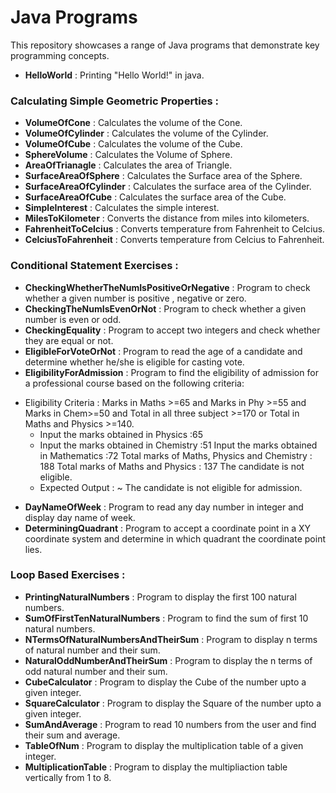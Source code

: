 # Java Programs

This repository showcases a range of Java programs that demonstrate key programming concepts.

* **HelloWorld** : Printing "Hello World!" in java.

### Calculating Simple Geometric Properties : 

* **VolumeOfCone** : Calculates the volume of the Cone.
* **VolumeOfCylinder** : Calculates the volume of the Cylinder. 
* **VolumeOfCube** : Calculates the volume of the Cube.
* **SphereVolume** : Calculates the Volume of Sphere. 
* **AreaOfTrianagle** : Calculates the area of Triangle.
* **SurfaceAreaOfSphere** : Calculates the Surface area of the Sphere.
* **SurfaceAreaOfCylinder** : Calculates the surface area of the Cylinder.
* **SurfaceAreaOfCube** : Calculates the surface area of the Cube.
* **SimpleInterest** : Calculates the simple interest.
* **MilesToKilometer** : Converts the distance from miles into kilometers.
* **FahrenheitToCelcius** : Converts temperature from Fahrenheit to Celcius.
* **CelciusToFahrenheit** : Converts temperature from Celcius to Fahrenheit.

### Conditional Statement Exercises : 

* **CheckingWhetherTheNumIsPositiveOrNegative** : Program to check whether a given number is positive , negative or zero.
* **CheckingTheNumIsEvenOrNot** : Program to check whether a given number is even or odd.
* **CheckingEquality** : Program to accept two integers and check whether they are equal or not.
* **EligibleForVoteOrNot** : Program to read the age of a candidate and determine whether he/she is eligible for casting vote.
* **EligibilityForAdmission** : Program to find the eligibility of admission for a professional course based on the following criteria: 
+  Eligibility Criteria : Marks in Maths >=65 and Marks in Phy >=55 and Marks in Chem>=50 and Total in all three subject >=170 or Total in Maths and Physics >=140.
      + Input the marks obtained in Physics :65
      +  Input the marks obtained in Chemistry :51 Input the marks obtained in Mathematics :72 Total marks of Maths, Physics and Chemistry : 188 Total marks of Maths and Physics : 137 The candidate is not eligible.
      + Expected Output :
        ~ The candidate is not eligible for admission. 
* **DayNameOfWeek** : Program to read any day number in integer and display day name of week.
* **DeterminingQuadrant** : Program to accept a coordinate point in a XY coordinate system and determine in which quadrant the coordinate point lies.  

### Loop Based Exercises : 

* **PrintingNaturalNumbers** : Program to display the first 100 natural numbers.
* **SumOfFirstTenNaturalNumbers** : Program to find the sum of first 10 natural numbers.  
* **NTermsOfNaturalNumbersAndTheirSum** : Program to display n terms of natural number and their sum.
* **NaturalOddNumberAndTheirSum** :  Program to display the n terms of odd natural number and their sum.
* **CubeCalculator** : Program to display the Cube of the number upto a given integer.
* **SquareCalculator** : Program to display the Square of the number upto a given integer.
* **SumAndAverage** :  Program to read 10 numbers from the user and find their sum and average.  
* **TableOfNum** : Program to display the multiplication table of a given integer.
* **MultiplicationTable** : Program to display the multipliaction table vertically from 1 to 8.




